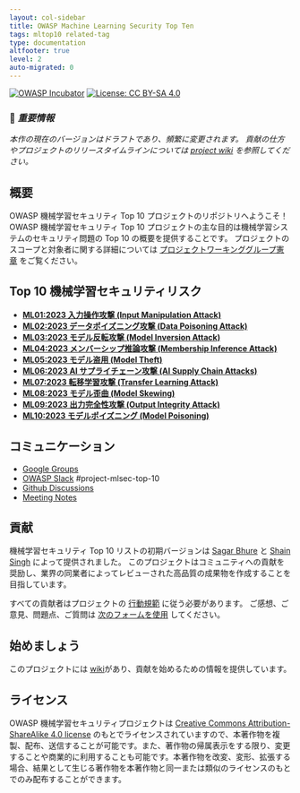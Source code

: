 ```yaml
---
layout: col-sidebar
title: OWASP Machine Learning Security Top Ten
tags: mltop10 related-tag
type: documentation
altfooter: true
level: 2
auto-migrated: 0
---
```


[![OWASP Incubator](https://img.shields.io/badge/owasp-incubator-blue.svg)](https://owasp.org/projects/)
[![License: CC BY-SA 4.0](https://img.shields.io/badge/License-CC%20BY--SA%204.0-lightgrey.svg)](https://creativecommons.org/licenses/by-sa/4.0/)

### 📌 _**重要情報**_

_本作の現在のバージョンはドラフトであり、頻繁に変更されます。
貢献の仕方やプロジェクトのリリースタイムラインについては [project wiki](https://github.com/OWASP/www-project-machine-learning-security-top-10/wiki) を参照してください。_



## 概要

OWASP 機械学習セキュリティ Top 10 プロジェクトのリポジトリへようこそ！
OWASP 機械学習セキュリティ Top 10 プロジェクトの主な目的は機械学習システムのセキュリティ問題の Top 10 の概要を提供することです。
プロジェクトのスコープと対象者に関する詳細については [プロジェクトワーキンググループ憲章](https://owasp.org/www-project-machine-learning-security-top-10#div-charter) をご覧ください。




## Top 10 機械学習セキュリティリスク

- [**ML01:2023 入力操作攻撃 (Input Manipulation Attack)**](docs/ML01_2023-Input_Manipulation_Attack.md)
- [**ML02:2023 データポイズニング攻撃 (Data Poisoning Attack)**](docs/ML02_2023-Data_Poisoning_Attack.md)
- [**ML03:2023 モデル反転攻撃 (Model Inversion Attack)**](docs/ML03_2023-Model_Inversion_Attack.md)
- [**ML04:2023 メンバーシップ推論攻撃 (Membership Inference Attack)**](docs/ML04_2023-Membership_Inference_Attack.md)
- [**ML05:2023 モデル盗用 (Model Theft)**](docs/ML05_2023-Model_Theft.md)
- [**ML06:2023 AI サプライチェーン攻撃 (AI Supply Chain Attacks)**](docs/ML06_2023-AI_Supply_Chain_Attacks.md)
- [**ML07:2023 転移学習攻撃 (Transfer Learning Attack)**](docs/ML07_2023-Transfer_Learning_Attack.md)
- [**ML08:2023 モデル歪曲 (Model Skewing)**](docs/ML08_2023-Model_Skewing.md)
- [**ML09:2023 出力完全性攻撃 (Output Integrity Attack)**](docs/ML09_2023-Output_Integrity_Attack.md)
- [**ML10:2023 モデルポイズニング (Model Poisoning)**](docs/ML10_2023-Model_Poisoning.md)

## コミュニケーション

- [Google Groups](https://groups.google.com/u/1/a/owasp.org/g/project-machine-learning-security-top-ten)
- [OWASP Slack](https://owasp.org/slack/invite) #project-mlsec-top-10
- [Github Discussions](https://github.com/OWASP/www-project-machine-learning-security-top-10/discussions)
- [Meeting Notes](https://github.com/OWASP/www-project-machine-learning-security-top-10/issues?q=label%3Ameeting)

## 貢献

機械学習セキュリティ Top 10 リストの初期バージョンは [Sagar Bhure](mailto:sagar.bhure@owasp.org) と [Shain Singh](mailto:shain.singh@owasp.org) によって提供されました。
このプロジェクトはコミュニティへの貢献を奨励し、業界の同業者によってレビューされた高品質の成果物を作成することを目指しています。




すべての貢献者はプロジェクトの [行動規範](https://github.com/OWASP/www-project-machine-learning-security-top-10/blob/master/CODE_OF_CONDUCT.md) に従う必要があります。
ご感想、ご意見、問題点、ご質問は [次のフォームを使用](https://github.com/OWASP/www-project-machine-learning-security-top-10/issues/new?assignees=shsingh&labels=issues%2Fgeneral%2Cissues%2Ftriage&projects=&template=feedback-report.yaml&title=%5BFEEDBACK%5D%3A+) してください。




## 始めましょう

このプロジェクトには [wiki](https://github.com/OWASP/www-project-machine-learning-security-top-10/wiki)があり、貢献を始めるための情報を提供しています。



## ライセンス

OWASP 機械学習セキュリティプロジェクトは [Creative Commons Attribution-ShareAlike 4.0 license](https://creativecommons.org/licenses/by-sa/4.0/)  のもとでライセンスされていますので、本著作物を複製、配布、送信することが可能です。また、著作物の帰属表示をする限り、変更することや商業的に利用することも可能です。本著作物を改変、変形、拡張する場合、結果として生じる著作物を本著作物と同一または類似のライセンスのもとでのみ配布することができます。
